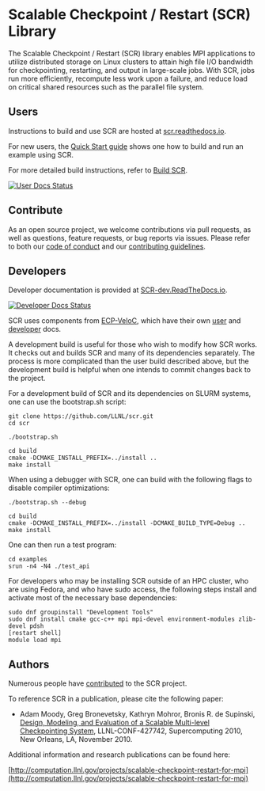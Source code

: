 # Scalable Checkpoint / Restart (SCR) Library

The Scalable Checkpoint / Restart (SCR) library enables MPI applications
to utilize distributed storage on Linux clusters to attain high file I/O
bandwidth for checkpointing, restarting, and output in large-scale jobs.
With SCR, jobs run more efficiently, recompute less work upon a failure,
and reduce load on critical shared resources such as the parallel file system.

## Users

Instructions to build and use SCR are hosted at [scr.readthedocs.io](https://scr.readthedocs.io/en/latest/).

For new users, the [Quick Start guide](https://scr.readthedocs.io/en/latest/users/quick.html)
shows one how to build and run an example using SCR.

For more detailed build instructions, refer to [Build SCR](https://scr.readthedocs.io/en/latest/users/build.html).

[![User Docs Status](https://readthedocs.org/projects/scr/badge/?version=latest)](https://scr.readthedocs.io/en/latest/?badge=latest)

## Contribute

As an open source project, we welcome contributions via pull requests,
as well as questions, feature requests, or bug reports via issues.
Please refer to both our [code of conduct](CODE_OF_CONDUCT.md) and our [contributing guidelines](CONTRIBUTING.md).

## Developers

Developer documentation is provided at [SCR-dev.ReadTheDocs.io](https://scr-dev.readthedocs.io/en/latest/).

[![Developer Docs Status](https://readthedocs.org/projects/scr-dev/badge/?version=latest)](https://scr-dev.readthedocs.io/en/latest/?badge=latest)

SCR uses components from [ECP-VeloC](https://github.com/ECP-VeloC),
which have their own [user](https://github.com/ECP-VeloC/component-user-docs)
and [developer](https://github.com/ECP-VeloC/component-dev-docs) docs.

A development build is useful for those who wish to modify how SCR works.
It checks out and builds SCR and many of its dependencies separately.
The process is more complicated than the user build described above,
but the development build is helpful when one intends to commit changes back to the project.

For a development build of SCR and its dependencies on SLURM systems,
one can use the bootstrap.sh script:

    git clone https://github.com/LLNL/scr.git
    cd scr

    ./bootstrap.sh

    cd build
    cmake -DCMAKE_INSTALL_PREFIX=../install ..
    make install

When using a debugger with SCR, one can build with the following flags to disable compiler optimizations:

    ./bootstrap.sh --debug

    cd build
    cmake -DCMAKE_INSTALL_PREFIX=../install -DCMAKE_BUILD_TYPE=Debug ..
    make install

One can then run a test program:

    cd examples
    srun -n4 -N4 ./test_api

For developers who may be installing SCR outside of an HPC cluster,
who are using Fedora, and who have sudo access,
the following steps install and activate most of the necessary base dependencies:

    sudo dnf groupinstall "Development Tools"
    sudo dnf install cmake gcc-c++ mpi mpi-devel environment-modules zlib-devel pdsh
    [restart shell]
    module load mpi

## Authors

Numerous people have [contributed](https://github.com/llnl/scr/graphs/contributors) to the SCR project.

To reference SCR in a publication, please cite the following paper:

* Adam Moody, Greg Bronevetsky, Kathryn Mohror, Bronis R. de Supinski, [Design, Modeling, and Evaluation of a Scalable Multi-level Checkpointing System](http://dl.acm.org/citation.cfm?id=1884666), LLNL-CONF-427742, Supercomputing 2010, New Orleans, LA, November 2010.

Additional information and research publications can be found here:

[http://computation.llnl.gov/projects/scalable-checkpoint-restart-for-mpi](http://computation.llnl.gov/projects/scalable-checkpoint-restart-for-mpi)
